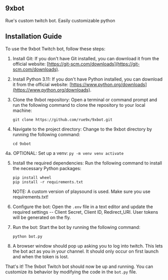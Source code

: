 ## 9xbot
Rue's custom twitch bot. Easily customizable python

## Installation Guide

To use the 9xbot Twitch bot, follow these steps:

1. Install Git: If you don't have Git installed, you can download it from the official website: [https://git-scm.com/downloads](https://git-scm.com/downloads).

2. Install Python 3.11: If you don't have Python installed, you can download it from the official website: [https://www.python.org/downloads](https://www.python.org/downloads).

3. Clone the 9xbot repository: Open a terminal or command prompt and run the following command to clone the repository to your local machine:
    ```
    git clone https://github.com/rue9x/9xbot.git
    ```

4. Navigate to the project directory: Change to the 9xbot directory by running the following command:
    ```
    cd 9xbot
    ```

4a. OPTIONAL: Set up a venv:
    ```
    py -m venv venv
    activate
    ```
    
5. Install the required dependencies: Run the following command to install the necessary Python packages:
    ```
    pip install wheel
    pip install -r requirements.txt
    ```
    NOTE: A custom version of playsound is used. Make sure you use requirements.txt!

6. Configure the bot: Open the `.env` file in a text editor and update the required settings -- Client Secret, Client ID, Redirect_URI. User tokens will be generated on the fly.

7. Run the bot: Start the bot by running the following command:
    ```
    python bot.py
    ```

8. A browser window should pop up asking you to log into twitch. This lets the bot act as you in your channel. It should only occur on first launch and when the token is lost.

That's it! The 9xbot Twitch bot should now be up and running. You can customize its behavior by modifying the code in the `bot.py` file.